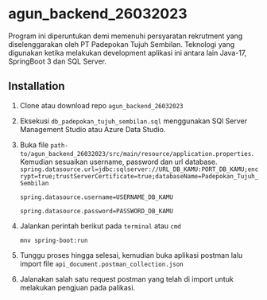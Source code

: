 
# agun_backend_26032023

Program ini diperuntukan demi memenuhi persyaratan rekrutment yang diselenggarakan oleh PT Padepokan Tujuh Sembilan. Teknologi yang digunakan ketika melakukan development aplikasi ini antara lain Java-17, SpringBoot 3 dan SQL Server.


## Installation

1. Clone atau download repo ```agun_backend_26032023```

2. Eksekusi ```db_padepokan_tujuh_sembilan.sql``` menggunakan SQl Server Management Studio atau Azure Data Studio.

3. Buka file ```path-to/agun_backend_26032023/src/main/resource/application.properties```. Kemudian sesuaikan username, password dan url database.
    ```spring.datasource.url=jdbc:sqlserver://URL_DB_KAMU:PORT_DB_KAMU;encrypt=true;trustServerCertificate=true;databaseName=Padepokan_Tujuh_Sembilan```

    ```spring.datasource.username=USERNAME_DB_KAMU```

    ```spring.datasource.password=PASSWORD_DB_KAMU```

4. Jalankan perintah berikut pada ``terminal`` atau ```cmd```

    ```mnv spring-boot:run```

5. Tunggu proses hingga selesai, kemudian buka aplikasi postman lalu import file ```api_document.postman_collection.json```

6. Jalanakan salah satu request postman yang telah di import untuk melakukan pengjuan pada palikasi.




    
